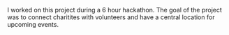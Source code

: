 I worked on this project during a 6 hour hackathon. The goal of the project was to connect charitites with volunteers and have a central location for upcoming events.
